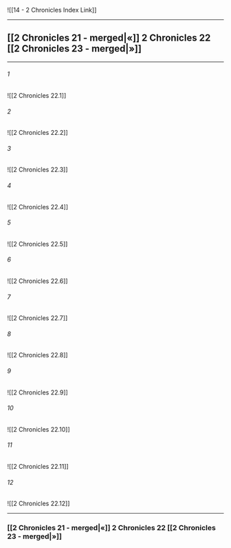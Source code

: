 ![[14 - 2 Chronicles Index Link]]

---
##  [[2 Chronicles 21 - merged|«]] 2 Chronicles 22 [[2 Chronicles 23 - merged|»]]

---

###### 1
![[2 Chronicles 22.1]] 

###### 2
![[2 Chronicles 22.2]] 

###### 3
![[2 Chronicles 22.3]] 

###### 4
![[2 Chronicles 22.4]]

###### 5 
![[2 Chronicles 22.5]] 

###### 6
![[2 Chronicles 22.6]] 

###### 7
![[2 Chronicles 22.7]] 

###### 8
![[2 Chronicles 22.8]] 

###### 9
![[2 Chronicles 22.9]] 

###### 10
![[2 Chronicles 22.10]] 

###### 11
![[2 Chronicles 22.11]] 

###### 12
![[2 Chronicles 22.12]]


---
###  [[2 Chronicles 21 - merged|«]] 2 Chronicles 22 [[2 Chronicles 23 - merged|»]]